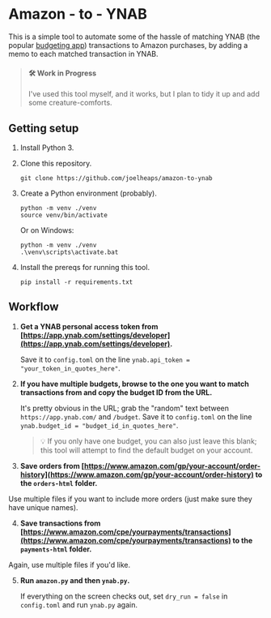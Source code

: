 # Amazon - to - YNAB

This is a simple tool to automate some of the hassle of matching YNAB (the popular [budgeting app](https://www.ynab.com/)) transactions to Amazon purchases, by adding a memo to each matched transaction in YNAB.

> #### 🛠️ Work in Progress
> I've used this tool myself, and it works, but I plan to tidy it up and add some creature-comforts.

## Getting setup
1. Install Python 3.
2. Clone this repository.
    ```shell
    git clone https://github.com/joelheaps/amazon-to-ynab
    ```
3. Create a Python environment (probably).
    ```shell
    python -m venv ./venv
    source venv/bin/activate
    ```

    Or on Windows:
    ```shell
    python -m venv ./venv
    .\venv\scripts\activate.bat
    ```
4. Install the prereqs for running this tool.
   ```shell
   pip install -r requirements.txt
   ```

## Workflow 

1. **Get a YNAB personal access token from [https://app.ynab.com/settings/developer](https://app.ynab.com/settings/developer).**
    
    Save it to `config.toml` on the line `ynab.api_token = "your_token_in_quotes_here"`.

2. **If you have multiple budgets, browse to the one you want to match transactions from and copy the budget ID from the URL.**
    
    It's pretty obvious in the URL; grab the "random" text between `https://app.ynab.com/` and `/budget`.  Save it to `config.toml` on the line `ynab.budget_id = "budget_id_in_quotes_here"`.

    > 💡 If you only have one budget, you can also just leave this blank; this tool will attempt to find the default budget on your account.

3. **Save orders from [https://www.amazon.com/gp/your-account/order-history](https://www.amazon.com/gp/your-account/order-history) to the `orders-html` folder.**
  
  Use multiple files if you want to include more orders (just make sure they have unique names).

4. **Save transactions from [https://www.amazon.com/cpe/yourpayments/transactions](https://www.amazon.com/cpe/yourpayments/transactions) to the `payments-html` folder.**
  
  Again, use multiple files if you'd like.

5. **Run `amazon.py` and then `ynab.py`.**
    
    If everything on the screen checks out, set `dry_run = false` in `config.toml` and run `ynab.py` again.